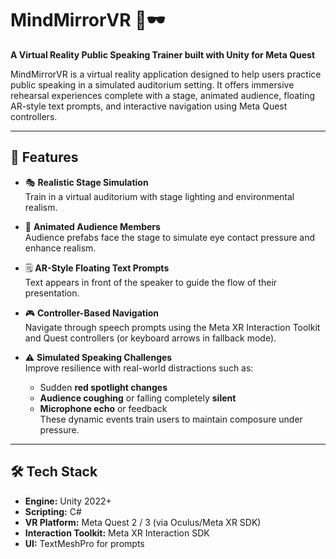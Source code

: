 # MindMirrorVR 🎤🕶️  
**A Virtual Reality Public Speaking Trainer built with Unity for Meta Quest**

MindMirrorVR is a virtual reality application designed to help users practice public speaking in a simulated auditorium setting. It offers immersive rehearsal experiences complete with a stage, animated audience, floating AR-style text prompts, and interactive navigation using Meta Quest controllers.

---

## 🎯 Features

- 🎭 **Realistic Stage Simulation**  
  Train in a virtual auditorium with stage lighting and environmental realism.

- 👥 **Animated Audience Members**  
  Audience prefabs face the stage to simulate eye contact pressure and enhance realism.

- 🗒️ **AR-Style Floating Text Prompts**  
  Text appears in front of the speaker to guide the flow of their presentation.

- 🎮 **Controller-Based Navigation**  
  Navigate through speech prompts using the Meta XR Interaction Toolkit and Quest controllers (or keyboard arrows in fallback mode).

- ⚠️ **Simulated Speaking Challenges**  
  Improve resilience with real-world distractions such as:  
  - Sudden **red spotlight changes**  
  - **Audience coughing** or falling completely **silent**  
  - **Microphone echo** or feedback  
  These dynamic events train users to maintain composure under pressure.

---

## 🛠️ Tech Stack

- **Engine:** Unity 2022+  
- **Scripting:** C#  
- **VR Platform:** Meta Quest 2 / 3 (via Oculus/Meta XR SDK)  
- **Interaction Toolkit:** Meta XR Interaction SDK  
- **UI:** TextMeshPro for prompts
